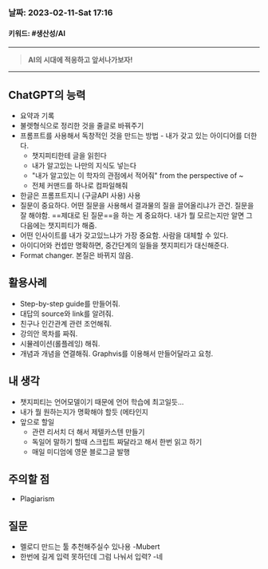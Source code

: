 ### 날짜:   2023-02-11-Sat 17:16
#### 키워드: #생산성/AI
-----
>**AI의 시대에 적응하고 앞서나가보자!**
----
## ChatGPT의 능력
- 요약과 기록
- 불렛형식으로 정리한 것을 줄글로 바꿔주기
- 프롬프트를 사용해서 독창적인 것을 만드는 방법 - 내가 갖고 있는 아이디어를 더한다.
	- 챗지피티한테 글을 읽힌다
	- 내가 알고있는 나만의 지식도 넣는다
	- "내가 알고있는 이 학자의 관점에서 적어줘" from the perspective of ~
	- 전체 커맨드를 하나로 컴파일해줘
- 한글은 프롬프트지니 (구글API 사용) 사용
- 질문이 중요하다. 어떤 질문을 사용해서 결과물의 질을 끌어올리냐가 관건. 질문을 잘 해야함. ==제대로 된 질문==을 하는 게 중요하다. 내가 뭘 모르는지만 알면 그 다음에는 챗지피티가 해줌.
- 어떤 인사이트를 내가 갖고있느냐가 가장 중요함. 사람을 대체할 수 있다. 
- 아이디어와 컨셉만 명확하면, 중간단계의 일들을 챗지피티가 대신해준다.
- Format changer. 본질은 바뀌지 않음.

## 활용사례
- Step-by-step guide를 만들어줘.
- 대답의 source와 link를 알려줘.
- 친구나 인간관계 관련 조언해줘.
- 강의안 목차를 짜줘.
- 시뮬레이션(롤플레잉) 해줘.
- 개념과 개념을 연결해줘. Graphvis를 이용해서 만들어달라고 요청.

## 내 생각
- 챗지피티는 언어모델이기 때문에 언어 학습에 최고일듯...
- 내가 뭘 원하는지가 명확해야 할듯 (메타인지
- 앞으로 할일
	- 관련 리서치 더 해서 제텔카스텐 만들기
	- 독일어 말하기 할때 스크립트 짜달라고 해서 한번 읽고 하기
	- 매일 미디엄에 영문 블로그글 발행

## 주의할 점
- Plagiarism 

## 질문
- 멜로디 만드는 툴 추천해주실수 있나용 -Mubert
- 한번에 길게 입력 못하던데 그럼 나눠서 입력? -네